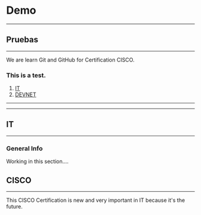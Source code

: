 # Demo
***
## Pruebas

***

We are learn Git and GitHub for Certification CISCO.

### This is a test.


1. [IT](#General-Info)
2. [DEVNET](#CISCO)

***
***






## IT
***
### General Info


Working in this section....


## CISCO
***


This CISCO Certification is new and very important in IT because it's the future.
